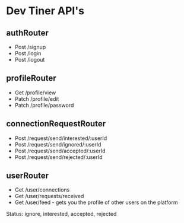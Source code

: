 # Dev Tiner API's

## authRouter

- Post /signup
- Post /login
- Post /logout

## profileRouter

- Get /profile/view
- Patch /profile/edit
- Patch /profile/password

## connectionRequestRouter

- Post /request/send/interested/:userId
- Post /request/send/ignored/:userId
- Post /request/send/accepted/:userId
- Post /request/send/rejected/:userId

## userRouter

- Get /user/connections
- Get /user/requests/received
- Get /user/feed - gets you the profile of other users on the platform

Status: ignore, interested, accepted, rejected
